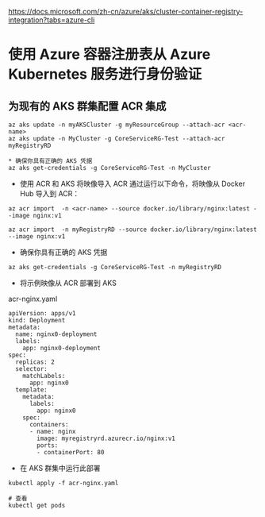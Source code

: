 https://docs.microsoft.com/zh-cn/azure/aks/cluster-container-registry-integration?tabs=azure-cli

# 使用 Azure 容器注册表从 Azure Kubernetes 服务进行身份验证


## 为现有的 AKS 群集配置 ACR 集成
```
az aks update -n myAKSCluster -g myResourceGroup --attach-acr <acr-name>
az aks update -n MyCluster -g CoreServiceRG-Test --attach-acr myRegistryRD

* 确保你具有正确的 AKS 凭据
az aks get-credentials -g CoreServiceRG-Test -n MyCluster
```

* 使用 ACR 和 AKS 
 将映像导入 ACR
 通过运行以下命令，将映像从 Docker Hub 导入到 ACR：

```
az acr import  -n <acr-name> --source docker.io/library/nginx:latest --image nginx:v1

az acr import  -n myRegistryRD --source docker.io/library/nginx:latest --image nginx:v1

```


* 确保你具有正确的 AKS 凭据

```
az aks get-credentials -g CoreServiceRG-Test -n myRegistryRD
```

* 将示例映像从 ACR 部署到 AKS

acr-nginx.yaml 

```
apiVersion: apps/v1
kind: Deployment
metadata:
  name: nginx0-deployment
  labels:
    app: nginx0-deployment
spec:
  replicas: 2
  selector:
    matchLabels:
      app: nginx0
  template:
    metadata:
      labels:
        app: nginx0
    spec:
      containers:
      - name: nginx
        image: myregistryrd.azurecr.io/nginx:v1
        ports:
        - containerPort: 80

```
* 在 AKS 群集中运行此部署

```
kubectl apply -f acr-nginx.yaml

# 查看
kubectl get pods
```

